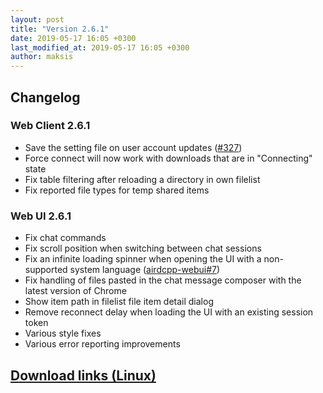 ```yaml
---
layout: post
title: "Version 2.6.1"
date: 2019-05-17 16:05 +0300
last_modified_at: 2019-05-17 16:05 +0300
author: maksis
---
```


<!--more-->

## Changelog

### Web Client 2.6.1

- Save the setting file on user account updates ([#327](https://github.com/airdcpp-web/airdcpp-webclient/issues/327))
- Force connect will now work with downloads that are in "Connecting" state
- Fix table filtering after reloading a directory in own filelist
- Fix reported file types for temp shared items

### Web UI 2.6.1

- Fix chat commands
- Fix scroll position when switching between chat sessions
- Fix an infinite loading spinner when opening the UI with a non-supported system language ([airdcpp-webui#7](https://github.com/airdcpp-web/airdcpp-webui/issues/7))
- Fix handling of files pasted in the chat message composer with the latest version of Chrome
- Show item path in filelist file item detail dialog
- Remove reconnect delay when loading the UI with an existing session token
- Various style fixes
- Various error reporting improvements


## [Download links (Linux)](/docs/installation/linux-binaries.html)
